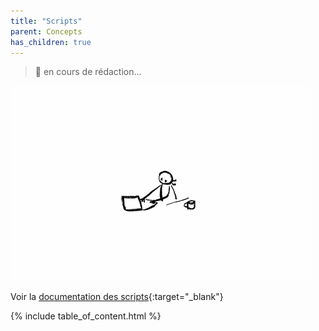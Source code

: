 ```yaml
---
title: "Scripts"
parent: Concepts
has_children: true
---
```


> 🚧 en cours de rédaction...

![SynApps](../../assets/under-progress.gif)

Voir la [documentation des scripts](/synapps/script-api/){:target="_blank"}

{% include table_of_content.html %}
